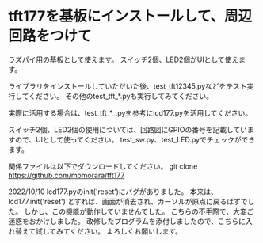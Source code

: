 # tft177を基板にインストールして、周辺回路をつけて
ラズパイ用の基板として使えます。
スイッチ2個、LED2個がUIとして使えます。

ライブラリをインストールしていただいた後、test_tft12345.pyなどをテスト実行してください。
その他のtest_tft_*.pyも実行してみてください。

実際に活用する場合は、test_tft_*_.pyを参考にlcd177.pyを活用してください。

スイッチ2個、LED2個の使用については、回路図にGPIOの番号を記載していますので、UIとして使ってください。
test_sw.py、test_LED.pyでチェックができます。

関係ファイルは以下でダウンロードしてください。
git clone https://github.com/momorara/tft177 

2022/10/10
lcd177.pyのinit('reset’)にバグがありました。
本来は、lcd177.init('reset') とすれば、画面が消去され、カーソルが原点に戻るはずでした。
しかし、この機能が動作していませんでした。
こちらの不手際で、大変ご迷惑をおかけしました。
改修したプログラムを添付しましたので、こちらに入れ替えて試してみてください。
よろしくお願いします。
